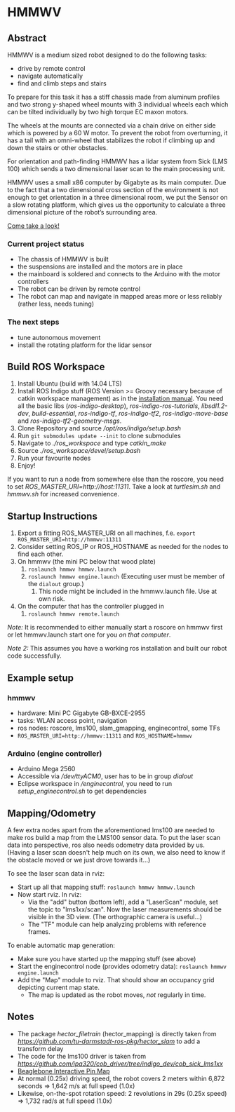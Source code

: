HMMWV
=====

Abstract
---------------

HMMWV is a medium sized robot designed to do the following tasks:

* drive by remote control
* navigate automatically
* find and climb steps and stairs

To prepare for this task it has a stiff chassis made from aluminum profiles and two strong y-shaped wheel mounts with 3 individual wheels each which can be tilted individually by two high torque EC maxon motors.

The wheels at the mounts are connected via a chain drive on either side which is powered by a 60 W motor. To prevent the robot from overturning, it has a tail with an omni-wheel that stabilizes the robot if climbing up and down the stairs or other obstacles.

For orientation and path-finding HMMWV has a lidar system from Sick (LMS 100) which sends a two dimensional laser scan to the main processing unit.

HMMWV uses a small x86 computer by Gigabyte as its main computer. Due to the fact that a two dimensional cross section of the environment is not enough to get orientation in a three dimensional room, we put the Sensor on a slow rotating platform, which gives us the opportunity to calculate a three dimensional picture of the robot’s surrounding area.

[Come take a look!](https://github.com/hmmwv-team/hmmwv/tree/master/images)

### Current project status

* The chassis of HMMWV is built 
* the suspensions are installed and the motors are in place
* the mainboard is soldered and connects to the Arduino with the motor controllers
* The robot can be driven by remote control
* The robot can map and navigate in mapped areas more or less reliably (rather less, needs tuning)
 
### The next steps

* tune autonomous movement
* install the rotating platform for the lidar sensor

Build ROS Workspace
---------------
1. Install Ubuntu (build with 14.04 LTS)
1. Install ROS Indigo stuff (ROS Version >= Groovy necessary because of catkin workspace management) as in the [installation manual](http://wiki.ros.org/hydro/Installation/Ubuntu). You need all the basic libs (*ros-indigo-desktop*), *ros-indigo-ros-tutorials*, *libsdl1.2-dev*, *build-essential*, *ros-indigo-tf*, *ros-indigo-tf2*, *ros-indigo-move-base* and *ros-indigo-tf2-geometry-msgs*. 
1. Clone Repository and source */opt/ros/indigo/setup.bash*
2. Run `git submodules update --init` to clone submodules
1. Navigate to *./ros_workspace* and type *catkin_make*
1. Source *./ros_workspace/devel/setup.bash*
1. Run your favourite nodes
1. Enjoy!

If you want to run a node from somewhere else than the roscore, you need to set *ROS_MASTER_URI=http://host:11311*.
Take a look at *turtlesim.sh* and *hmmwv.sh* for increased convenience.

Startup Instructions
--------------------

1. Export a fitting ROS_MASTER_URI on all machines, f.e. `export ROS_MASTER_URI=http://hmmwv:11311`
1. Consider setting ROS_IP or ROS_HOSTNAME as needed for the nodes to find each other.
1. On hmmwv (the mini PC below that wood plate)
	1. `roslaunch hmmwv hmmwv.launch`
	1. `roslaunch hmmwv engine.launch` (Executing user must be member of the `dialout` group.)
		1. This node might be included in the hmmwv.launch file. Use at own risk.
1. On the computer that has the controller plugged in
	1. `roslaunch hmmwv remote.launch`

*Note:* It is recommended to either manually start a roscore on hmmwv first or let hmmwv.launch start one for you _on that computer_.

*Note 2:* This assumes you have a working ros installation and built our robot code successfully.

Example setup
-------------

### hmmwv

* hardware: Mini PC Gigabyte GB-BXCE-2955
* tasks: WLAN access point, navigation
* ros nodes: roscore, lms100, slam_gmapping, enginecontrol, some TFs
* `ROS_MASTER_URI=http://hmmwv:11311` and `ROS_HOSTNAME=hmmwv`

### Arduino (engine controller)

* Arduino Mega 2560
* Accessible via */dev/ttyACM0*, user has to be in group *dialout*
* Eclipse workspace in */enginecontrol*, you need to run *setup_enginecontrol.sh* to get dependencies

Mapping/Odometry
----------------

A few extra nodes apart from the aforementioned lms100 are needed to make ros build a map from the LMS100 sensor data. To put the laser scan data into perspective, ros also needs odometry data provided by us. (Having a laser scan doesn't help much on its own, we also need to know if the obstacle moved or we just drove towards it...)

To see the laser scan data in rviz:
* Start up all that mapping stuff: `roslaunch hmmwv hmmwv.launch`
* Now start rviz. In rviz:
  * Via the "add" button (bottom left), add a "LaserScan" module, set the topic to "lms1xx/scan". Now the laser measurements should be visible in the 3D view. (The orthographic camera is useful...)
  * The "TF" module can help analyzing problems with reference frames.

To enable automatic map generation:
* Make sure you have started up the mapping stuff (see above)
* Start the enginecontrol node (provides odometry data): `roslaunch hmmwv engine.launch`
* Add the "Map" module to rviz. That should show an occupancy grid depicting current map state.
  * The map is updated as the robot moves, *not* regularly in time.

Notes
-----
* The package *hector_filetrain* (hector_mapping) is directly taken from *https://github.com/tu-darmstadt-ros-pkg/hector_slam* to add a transform delay
* The code for the lms100 driver is taken from *https://github.com/ipa320/cob_driver/tree/indigo_dev/cob_sick_lms1xx*
* [Beaglebone Interactive Pin Map](http://eskimon.fr/beaglebone-black-gpio-interactive-map)
* At normal (0.25x) driving speed, the robot covers 2 meters within 6,872 seconds => 1,642 m/s at full speed (1.0x)
* Likewise, on-the-spot rotation speed: 2 revolutions in 29s (0.25x speed) => 1,732 rad/s at full speed (1.0x)
